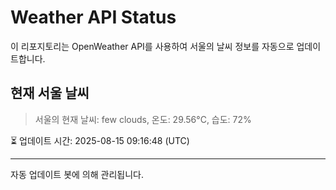 
# Weather API Status

이 리포지토리는 OpenWeather API를 사용하여 서울의 날씨 정보를 자동으로 업데이트합니다.

## 현재 서울 날씨
> 서울의 현재 날씨: few clouds, 온도: 29.56°C, 습도: 72%

⏳ 업데이트 시간: 2025-08-15 09:16:48 (UTC)

---
자동 업데이트 봇에 의해 관리됩니다.
